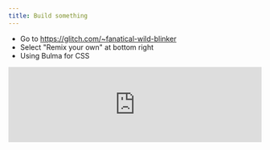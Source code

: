 ```yaml
---
title: Build something
---
```


<div class="flex gap">
  <div class="flex-1">

- Go to https://glitch.com/~fanatical-wild-blinker
- Select "Remix your own" at bottom right
- Using Bulma for CSS

</div>

<div class="flex-1">
  <iframe
    class="widescreen"
    src="https://glitch.com/embed/#!/embed/fanatical-wild-blinker?path=README.md&previewSize=0"
    title="fanatical-wild-blinker on Glitch"
    allow="fullscreen"
    allowfullscreen
    style="width: 100%; border: 0;"
  ></iframe>
</div>
</div>
